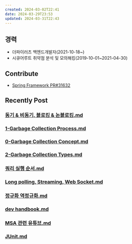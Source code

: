 ```yaml
---
created: 2024-03-02T22:41
date: 2024-03-29T23:53
updated: 2024-03-31T22:43
---
```


## 경력
- 더파이러츠 백엔드개발자(2021-10-18~)
- 시큐어루트 취약점 분석 및 모의해킹(2019-10-01~2021-04-30)

## Contribute
- [Spring Framework PR#31632](https://github.com/spring-projects/spring-framework/pull/31632)

## Recently Post
### [동기 & 비동기, 블로킹 & 논블로킹.md](0-Blog/Concept/동기%20&%20비동기,%20블로킹%20&%20논블로킹.md)
### [1-Garbage Collection Process.md](0-Blog/JVM/Garbage%20Collection/1-Garbage%20Collection%20Process.md)
### [0-Garbage Collection Concept.md](0-Blog/JVM/Garbage%20Collection/0-Garbage%20Collection%20Concept.md)
### [2-Garbage Collection Types.md](0-Blog/JVM/Garbage%20Collection/2-Garbage%20Collection%20Types.md)
### [쿼리 실행 순서.md](0-Blog/Database/쿼리%20실행%20순서.md)
### [Long polling, Streaming, Web Socket.md](0-Blog/Computer-Science/Long%20polling,%20Streaming,%20Web%20Socket.md)
### [정규화 역정규화.md](0-Blog/Database/정규화%20역정규화.md)
### [dev handbook.md](0-Blog/Study%20Matirials/dev%20handbook.md)
### [MSA 관련 유튜브.md](0-Blog/Study%20Matirials/MSA%20관련%20유튜브.md)
### [JUnit.md](0-Blog/JVM/JUnit.md)